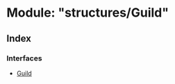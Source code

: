 # Module: "structures/Guild"

## Index

### Interfaces

* [Guild](../interfaces/_structures_guild_.guild.md)

